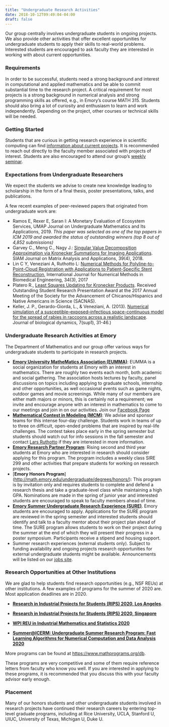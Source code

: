 ```yaml
---
title: "Undergraduate Research Activities"
date: 2018-10-12T09:49:04-04:00
draft: false
---
```



Our group centrally involves undergraduate students in ongoing projects. We also provide other activities that offer excellent opportunities for undergraduate students to apply their skills to real-world problems. Interested students are encouraged to ask faculty they are interested in working with about current opportunities. 

### Requirements

In order to be successful, students need a strong background and interest in computational and applied mathematics and be able to commit substantial time to the research project. A critical requirement for most projects is a strong background in numerical analysis and strong programming skills as offered, e.g., in Emory’s course MATH 315. Students should also bring a lot of curiosity and enthusiasm to learn and work independently. Depending on the project, other courses or technical skills will be needed. 

### Getting Started

Students that are curious in getting research experience in scientific computing can find [information about current projects](../research). It is recommended to reach out directly to the faculty member associated with projects of interest. Students are also encouraged to attend our group’s [weekly seminar](../schedule). 

### Expectations from Undergraduate Researchers
We expect the students we advise to create new knowledge leading to scholarship in the form of a final thesis, poster presentations, talks, and publications. 

A few recent examples of peer-reviewed papers that originated from undergraduate work are:

- Ramos E, Rexer E,  Saran I: A Monetary Evaluation of
Ecosystem Services, UMAP Journal on Undergraduate Mathematics and Its Applications, 2019. *This paper was selected as one of the top papers in ICM 2019 and awarded the status of  outstanding winners (top 8 out of 4,852 submissions)*
- Garvey C., Meng C., Nagy J.: [Singular Value Decomposition Approximation via Kronecker Summations for Imaging Applications](https://arxiv.org/abs/1803.11525). SIAM Journal on Matrix Analysis and Applications, 39(4), 2018.
- Lin C Y, Veneziani A, Ruthotto L: [Numerical Methods for Polyline-to-Point-Cloud Registration with Applications to Patient-Specific Stent Reconstruction](https://doi.org/10.1002/cnm.2934), International Journal for Numerical Methods in Biomedical Engineering, 34(3), 2017
- Platero R., [Least Squares Updating for Kronecker Products](http://pid.emory.edu/ark:/25593/s0gvp). Received Outstanding Student Research Presentation Award at the 2017 Annual Meeting of the Society for the Advancement of Chicanos/Hispanics and Native Americans in Science (SACNAS).
- Keller, J. P., Gerardo-Giorda, L., & Veneziani, A. (2013). [Numerical simulation of a susceptible–exposed–infectious space-continuous model for the spread of rabies in raccoons across a realistic landscape](https://dx.doi.org/10.1080%2F17513758.2012.742578). Journal of biological dynamics, 7(sup1), 31-46.)

### Undergraduate Research Activities at Emory

The Department of Mathematics and our group offer various ways for undergraduate students to participate in  research projects. 

- [**Emory University MatheMatics Association (EUMMA)**]((https://www.facebook.com/mathandcsemory)): EUMMA is a social organization for students at Emory with an interest in mathematics. There are roughly two events each month, both academic and social gathering. The association hosts lectures by faculty, panel discussions on topics including applying to graduate schools, internship and other opportunities, as well occasional events such as game nights, outdoor games and movie screenings. While many of our members are either math majors or minors, this is certainly not a requirement; we invite and encourage anyone with an interest in mathematics to come to our meetings and join in on our activities. Join our [Facebook Page](https://www.facebook.com/mathandcsemory)
- [**Mathematical Contest in Modeling (MCM)**](https://www.comap.com/undergraduate/contests/mcm/): We advise and sponsor teams for this intense four-day challenge. Students work in teams of up to three on difficult, open-ended problems that are inspired by real-life challenges. The contest takes place early in the spring semester but students should watch out for info sessions in the fall semester and contact [Lars Ruthotto](http://www.mathcs.emory.edu/~lruthot/) if they are interested in more information.
- [**Emory Research Partner Program**](http://college.emory.edu/undergraduate-research/opportunities/research-partners-program.html): Rising second and third year students at Emory who are interested in research should consider applying for this program. The program includes a weekly class SIRE 299 and other activities that prepare students for working on research projects.
- [**Emory Honors Program**] (http://math.emory.edu/undergraduate/degrees/honors/): This program is by invitation only and requires students to complete and defend a research thesis and take a graduate-level class while maintaining a high GPA. Nominations are made in the spring of junior year and interested students are encouraged to speak to faculty members ahead of time.
- [**Emory Summer Undergraduate Research Experience (SURE)**](http://college.emory.edu/undergraduate-research/). Emory students are encouraged to apply. Applications for the SURE program are reviewed in the spring semester and interested students should identify and talk to a faculty mentor about their project plan ahead of time. The SURE program allows students to work on their project during the summer at the end of which they will present their progress in a poster symposium. Participants receive a stipend and housing support. 
- Summer research experiences (external students only). Subject to funding availability and ongoing projects research opportunities for external undergraduate students might be available. Announcements will be listed on our [jobs site](../jobs).

### Research Opportunities at Other Institutions

We are glad to help students find research opportunities (e.g., NSF REUs) at other institutions. A few examples of programs for the summer of 2020 are. Most application deadlines are in 2020. 

- [**Research in Industrial Projects for Students (RIPS) 2020, Los Angeles**](http://www.ipam.ucla.edu/programs/student-research-programs/research-in-industrial-projects-for-students-rips-2020/). 

- [**Research in Industrial Projects for Students (RIPS) 2020, Singapore**](http://www.ipam.ucla.edu/programs/student-research-programs/research-in-industrial-projects-for-students-rips-2020-singapore/) 

- [**WPI REU in Industrial Mathematics and Statistics 2020**](https://www.mathprograms.org/db/programs/851)

- [**Summer@ICERM: Undergraduate Summer Research Program: Fast Learning Algorithms for Numerical Computation and Data Analysis 2020**](https://www.mathprograms.org/db/programs/861)

More programs can be found at https://www.mathprograms.org/db.

These programs are very competitive and some of them require reference letters from faculty who know you well. If you are interested in applying to these programs, it is recommended that you discuss this with your faculty advisor early enough.


### Placement

Many of our honors students and other undergraduate students involved in research projects have continued their research careers by entering top-level graduate programs, including at Rice University, UCLA, Stanford U, UIUC, University of Texas, Michigan U, Duke U.


